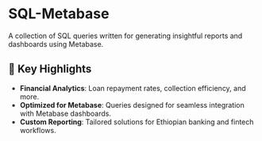 # SQL-Metabase  
A collection of SQL queries written for generating insightful reports and dashboards using Metabase.  

## 🚀 Key Highlights  
- **Financial Analytics**: Loan repayment rates, collection efficiency, and more.  
- **Optimized for Metabase**: Queries designed for seamless integration with Metabase dashboards.  
- **Custom Reporting**: Tailored solutions for Ethiopian banking and fintech workflows. 
